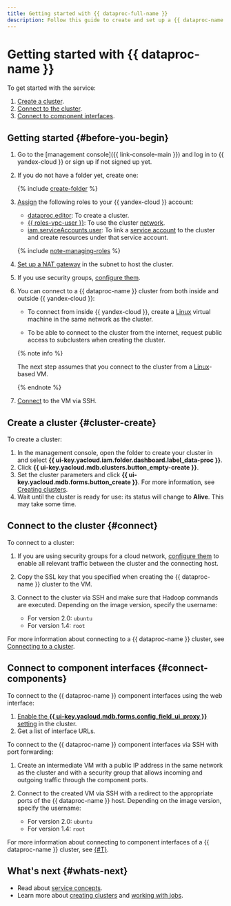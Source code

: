 ```yaml
---
title: Getting started with {{ dataproc-full-name }}
description: Follow this guide to create and set up a {{ dataproc-name }} cluster.
---
```


# Getting started with {{ dataproc-name }}

To get started with the service:

1. [Create a cluster](#cluster-create).
1. [Connect to the cluster](#connect).
1. [Connect to component interfaces](#connect-components).


## Getting started {#before-you-begin}

1. Go to the [management console]({{ link-console-main }}) and log in to {{ yandex-cloud }} or sign up if not signed up yet.

1. If you do not have a folder yet, create one:

   {% include [create-folder](../_includes/create-folder.md) %}

1. [Assign](../iam/operations/roles/grant.md) the following roles to your {{ yandex-cloud }} account:

    * [dataproc.editor](security/index.md#dataproc-editor): To create a cluster.
    * [{{ roles-vpc-user }}](../vpc/security/index.md#vpc-user): To use the cluster [network](../vpc/concepts/network.md#network).
    * [iam.serviceAccounts.user](../iam/security/index.md#iam-serviceAccounts-user): To link a [service account](../iam/concepts/users/service-accounts.md) to the cluster and create resources under that service account.

    {% include [note-managing-roles](../_includes/mdb/note-managing-roles.md) %}

1. [Set up a NAT gateway](../vpc/operations/create-nat-gateway.md) in the subnet to host the cluster.

1. If you use security groups, [configure them](operations/cluster-create.md#change-security-groups).

1. You can connect to a {{ dataproc-name }} cluster from both inside and outside {{ yandex-cloud }}:

   * To connect from inside {{ yandex-cloud }}, create a [Linux](../compute/quickstart/quick-create-linux.md) virtual machine in the same network as the cluster.

   * To be able to connect to the cluster from the internet, request public access to subclusters when creating the cluster.

   {% note info %}

   The next step assumes that you connect to the cluster from a [Linux](../compute/quickstart/quick-create-linux.md)-based VM.

   {% endnote %}

1. [Connect](../compute/operations/vm-connect/ssh.md) to the VM via SSH.


## Create a cluster {#cluster-create}

To create a cluster:

1. In the management console, open the folder to create your cluster in and select **{{ ui-key.yacloud.iam.folder.dashboard.label_data-proc }}**.
1. Click **{{ ui-key.yacloud.mdb.clusters.button_empty-create }}**.
1. Set the cluster parameters and click **{{ ui-key.yacloud.mdb.forms.button_create }}**. For more information, see [Creating clusters](operations/cluster-create.md).
1. Wait until the cluster is ready for use: its status will change to **Alive**. This may take some time.

## Connect to the cluster {#connect}

To connect to a cluster:


1. If you are using security groups for a cloud network, [configure them](operations/connect.md#configuring-security-groups) to enable all relevant traffic between the cluster and the connecting host.


1. Copy the SSL key that you specified when creating the {{ dataproc-name }} cluster to the VM.

1. Connect to the cluster via SSH and make sure that Hadoop commands are executed. Depending on the image version, specify the username:

    * For version 2.0: `ubuntu`
    * For version 1.4: `root`

For more information about connecting to a {{ dataproc-name }} cluster, see [Connecting to a cluster](operations/connect.md).

## Connect to component interfaces {#connect-components}

To connect to the {{ dataproc-name }} component interfaces using the web interface:

1. [Enable the **{{ ui-key.yacloud.mdb.forms.config_field_ui_proxy }}** setting](operations/connect-interfaces.md#ui-proxy-enable) in the cluster.
1. Get a list of interface URLs.

To connect to the {{ dataproc-name }} component interfaces via SSH with port forwarding:

1. Create an intermediate VM with a public IP address in the same network as the cluster and with a security group that allows incoming and outgoing traffic through the component ports.
1. Connect to the created VM via SSH with a redirect to the appropriate ports of the {{ dataproc-name }} host. Depending on the image version, specify the username:

    * For version 2.0: `ubuntu`
    * For version 1.4: `root`

For more information about connecting to component interfaces of a {{ dataproc-name }} cluster, see [{#T}](operations/connect-interfaces.md).

## What's next {#whats-next}

* Read about [service concepts](concepts/index.md).
* Learn more about [creating clusters](operations/cluster-create.md) and [working with jobs](operations/jobs.md).

